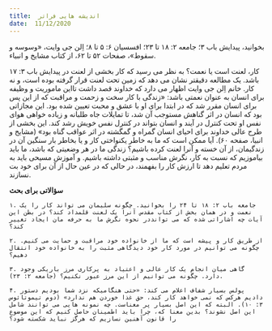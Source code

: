 ```yaml
---
title:  اندیشه هایی فراتر
date:  11/12/2020
---
```


بخوانید، پیدایش باب ۳؛ جامعه ۲: ۱۸ تا ۲۳؛ افسسیان ۶: ۵ تا ۸؛ اِلن جی وایت، «وسوسه و سقوط»، صفحات ۵۲ تا ۶۲، از کتاب مشایخ و انبیاء.

کار، لعنت است یا نعمت؟ به نظر می رسید که کار بخشی از لعنت در پیدایش باب ۳: ۱۷ باشد. یک مطالعه دقیقتر نشان می دهد که زمین تحت لعنت قرار گرفته بوده است، و نه کار. خانم اِلن جی وایت اظهار می دارد که خداوند قصد داشت تااین ماموریت و وظیفه برای انسان به عنوان نعمتی باشد: «زندگی با کار سخت و زحمت و مراقبت که از این پس برای انسان مقرر شد که در ابتدا برای او با عشق و محبت تعیین شده بود. این مجازاتی بود که انسان در اثر گناهش مستوجب آن شد، تا تمایلات جاه طلبانه و زیاده خواهی هوای نفس او تحت کنترل در آیند و انسان بتواند در کنترل نفس خویش رشد کند. این بخشی از طرح عالی خداوند برای احیای انسان گمراه و گمگشته در اثر عواقب گناه بود» (مشایخ و انبیا، صفحه ۶۰). آیا ممکن است که ما به خاطر یکنواختی کار و یا بخاطر بار سنگین آن در زندگیمان، از آن خسته و آنرا لعنت کرده باشیم؟ زندگی ما در هر وضعیتی که باشد، ما باید بیاموزیم که نسبت به کار، نگرش مناسب و مثبتی داشته باشیم. و آموزش مسیحی باید به مردم تعلیم دهد تا ارزش کار را بفهمند، در حالی که در عین حال از آن برای خود بت نسازند.

**سؤالاتی برای بحث**

`۱. جامعه باب ۲: ۱۸ تا ۲۴ را بخوانید. چگونه سلیمان می تواند کار را یک نعمت و در همان بخش از کتاب مقدس آنرا یک لعنت قلمداد کند؟ در بطن این آیات چه اشاراتی شده که می توانددر نحوه نگرش ما به حرفه مان ایجاد تغییر کند؟`

`۲. از طریق کار و پیشه است که ما از خانواده خود مراقبت و حمایت می کنیم. چگونه می توانیم در مورد کار خود دیدگاهی مثبت را به خانواده خود انتقال دهیم؟`

`۳. گاهی میان انجام یک کار عالی و اعتیاد به پرکاری مرز باریکی وجود دارد. چگونه می توانیم از این مرز عبور نکنیم؟ (جامعه ۲: ۲۳).`

`۴. پولس بسیار شفاف اعلام می کند: «حتی هنگامیکه نزد شما بودیم دستور دادیم هرکس که نمی خواهد کار کند، حق غذا خوردن هم ندارد» (دوم تیموتائوس ۳: ۱۰). البته که این اصل بسیار پر معناست. چه نمونه هایی می توانند شامل این اصل نشوند؟ بدین معنا که، چرا باید اطمینان حاصل کنیم که این موضوع را قانون آهنین نسازیم که هرگز نباید شکسته شود؟`